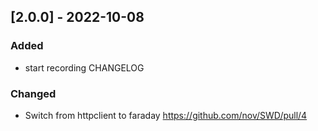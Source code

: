 ## [2.0.0] - 2022-10-08

### Added

- start recording CHANGELOG

### Changed

- Switch from httpclient to faraday https://github.com/nov/SWD/pull/4